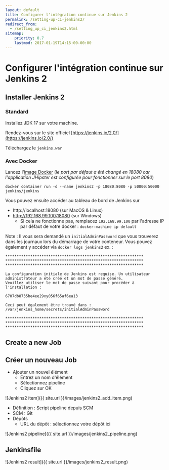 ```yaml
---
layout: default
title: Configurer l'intégration continue sur Jenkins 2
permalink: /setting-up-ci-jenkins2/
redirect_from:
  - /setting_up_ci_jenkins2.html
sitemap:
    priority: 0.7
    lastmod: 2017-01-19T14:15:00-00:00
---
```


# <i class="fa fa-stethoscope"></i> Configurer l'intégration continue sur Jenkins 2

## Installer Jenkins 2

### Standard

Installez JDK 17  sur votre machine.

Rendez-vous sur le site officiel [https://jenkins.io/2.0/](https://jenkins.io/2.0/)

Téléchargez le `jenkins.war`

### Avec Docker

Lancez l'[image Docker](https://hub.docker.com/r/jenkins/jenkins) 
(_le port par défaut a été changé en 18080 car l'application JHipster est configurée pour fonctionner sur le port 8080_)

`docker container run -d --name jenkins2 -p 18080:8080 -p 50000:50000 jenkins/jenkins`

Vous pouvez ensuite accéder au tableau de bord de Jenkins sur 
- http://localhost:18080 (sur MacOS & Linux)
- http://192.168.99.100:18080 (sur Windows)
  - Si cela ne fonctionne pas, remplacez `192.168.99.100` par l'adresse IP par défaut de votre docker : `docker-machine ip default`

Note : Il vous sera demandé un `initialAdminPassword` que vous trouverez dans les journaux lors du démarrage de votre conteneur.
Vous pouvez également y accéder via `docker logs jenkins2`
ex. :

```
*************************************************************
*************************************************************
*************************************************************

La configuration initiale de Jenkins est requise. Un utilisateur administrateur a été créé et un mot de passe généré.
Veuillez utiliser le mot de passe suivant pour procéder à l'installation :

6707db8735be4ee29xy056f65af6ea13

Ceci peut également être trouvé dans : /var/jenkins_home/secrets/initialAdminPassword

*************************************************************
*************************************************************
*************************************************************
```

## Create a new Job


## Créer un nouveau Job

- Ajouter un nouvel élément
    - Entrez un nom d'élément
    - Sélectionnez pipeline
    - Cliquez sur OK

![Jenkins2 item]({{ site.url }}/images/jenkins2_add_item.png)

- Définition : Script pipeline depuis SCM
- SCM : Git
- Dépôts
    - URL du dépôt : sélectionnez votre dépôt ici

![Jenkins2 pipeline]({{ site.url }}/images/jenkins2_pipeline.png)

## Jenkinsfile

![Jenkins2 result]({{ site.url }}/images/jenkins2_result.png)
